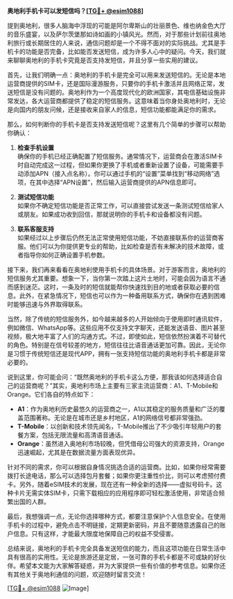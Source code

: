 **奥地利手机卡可以发短信吗？[[TG💪+ @esim1088](https://t.me/s/esim1088)]**

提到奥地利，很多人脑海中浮现的可能是阿尔卑斯山的壮丽景色、维也纳金色大厅的音乐盛宴，以及萨尔茨堡那如诗如画的小镇风光。然而，对于那些计划前往奥地利旅行或长期居住的人来说，通信问题却是一个不得不面对的实际挑战。尤其是手机卡的功能是否完备，比如能否发送短信，成为许多人心中的疑问。今天，我们就来聊聊奥地利的手机卡究竟是否支持发短信，并且分享一些实用的建议。

首先，让我们明确一点：奥地利的手机卡是完全可以用来发送短信的。无论是本地运营商提供的SIM卡，还是国际漫游服务，只要你的手机卡激活并且网络正常，发送短信是没有问题的。奥地利作为一个高度现代化的欧洲国家，其电信基础设施非常发达，各大运营商都提供了稳定的短信服务。这意味着当你身处奥地利时，无论是向国内的朋友问候，还是接收来自家人的信息，短信功能都能满足你的需求。

那么，如何判断你的手机卡是否支持发送短信呢？这里有几个简单的步骤可以帮助你确认：

1. **检查手机设置**  
   确保你的手机已经正确配置了短信服务。通常情况下，运营商会在激活SIM卡时自动完成这一过程，但如果你更换了手机或者重新设置了设备，可能需要手动添加APN（接入点名称）。你可以通过手机的“设置”菜单找到“移动网络”选项，在其中选择“APN设置”，然后输入运营商提供的APN信息即可。

2. **测试短信功能**  
   如果你不确定短信功能是否正常工作，可以直接尝试发送一条测试短信给家人或朋友。如果成功收到回信，那就说明你的手机卡和设备都没有问题。

3. **联系客服支持**  
   如果经过以上步骤后仍然无法正常使用短信功能，不妨直接联系你的运营商客服。他们可以为你提供更专业的帮助，比如检查是否有未解决的技术故障，或者指导你如何正确设置手机参数。

接下来，我们再来看看在奥地利使用手机卡的具体场景。对于游客而言，奥地利的短信服务尤其重要。想象一下，当你第一次踏上这片土地时，可能会因为语言不通而感到迷茫。这时，一条及时的短信就能帮你快速找到目的地或者获取必要的信息。此外，在紧急情况下，短信也可以作为一种备用联系方式，确保你在遇到困难时能够迅速与外界取得联系。

当然，除了传统的短信服务外，如今越来越多的人开始倾向于使用即时通讯软件，例如微信、WhatsApp等。这些应用不仅支持文字聊天，还能发送语音、图片甚至视频，极大地丰富了人们的沟通方式。不过，即使如此，短信依然扮演着不可替代的角色。特别是在信号较差的地方，短信往往比语音通话更加可靠。因此，无论你是习惯于传统短信还是现代APP，拥有一张支持短信功能的奥地利手机卡都是非常必要的。

说到这里，你可能会问：“既然奥地利的手机卡这么方便，那我该如何选择适合自己的运营商呢？”其实，奥地利市场上主要有三家主流运营商：A1、T-Mobile和Orange。它们各自的特点如下：

- **A1**：作为奥地利历史最悠久的运营商之一，A1以其稳定的服务质量和广泛的覆盖范围著称。无论是在城市还是乡村地区，A1的网络信号都非常强劲。
- **T-Mobile**：以创新和技术领先闻名，T-Mobile推出了不少吸引年轻用户的套餐方案，包括无限流量和高清语音通话。
- **Orange**：虽然进入奥地利市场较晚，但凭借母公司强大的资源支持，Orange迅速崛起，尤其是在数据流量方面表现优异。

针对不同的需求，你可以根据自身情况挑选合适的运营商。比如，如果你经常需要拨打长途电话，那么可以选择包月套餐；如果你更注重性价比，则可以考虑预付费卡。另外，随着eSIM技术的发展，现在还有一种全新的选择——虚拟号码卡。这种卡片无需实体SIM卡，只需下载相应的应用程序即可轻松激活使用，非常适合频繁出国的人群。

最后，我想强调一点，无论你选择哪种方式，都要注意保护个人信息安全。在使用手机卡的过程中，避免点击不明链接，定期更新密码，并且不要随意透露自己的账户信息。只有这样，才能最大限度地保障自己的权益不受侵害。

总结来说，奥地利的手机卡完全具备发送短信的能力，而且这项功能在日常生活中具有很高的实用性。无论是旅游还是定居，一张可靠的手机卡都是不可或缺的好伙伴。希望本文能为大家解答疑惑，并为大家提供一些有价值的参考信息。如果你还有其他关于奥地利通信的问题，欢迎随时留言交流！

[[TG💪+ @esim1088](https://t.me/s/esim1088) ![Image](https://i.postimg.cc/4NQfJmqS/Snipaste-2025-05-13-00-14-12.png)]